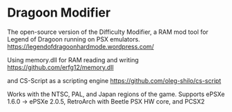 # Dragoon Modifier
The open-source version of the Difficulty Modifier, a RAM mod tool for Legend of Dragoon running on PSX emulators. https://legendofdragoonhardmode.wordpress.com/

Using memory.dll for RAM reading and writing https://github.com/erfg12/memory.dll

and CS-Script as a scripting engine https://github.com/oleg-shilo/cs-script

Works with the NTSC, PAL, and Japan regions of the game.
Supports ePSXe 1.6.0 -> ePSXe 2.0.5, RetroArch with Beetle PSX HW core, and PCSX2
